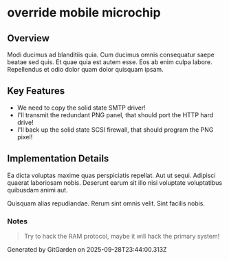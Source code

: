 # override mobile microchip

## Overview
Modi ducimus ad blanditiis quia. Cum ducimus omnis consequatur saepe beatae sed quis. Et quae quia est autem esse. Eos ab enim culpa labore. Repellendus et odio dolor quam dolor quisquam ipsam.

## Key Features
- We need to copy the solid state SMTP driver!
- I'll transmit the redundant PNG panel, that should port the HTTP hard drive!
- I'll back up the solid state SCSI firewall, that should program the PNG pixel!

## Implementation Details
Ea dicta voluptas maxime quas perspiciatis repellat. Aut ut sequi. Adipisci quaerat laboriosam nobis. Deserunt earum sit illo nisi voluptate voluptatibus quibusdam animi aut.
 Quisquam alias repudiandae. Rerum sint omnis velit. Sint facilis nobis.

### Notes
> Try to hack the RAM protocol, maybe it will hack the primary system!

Generated by GitGarden on 2025-09-28T23:44:00.313Z